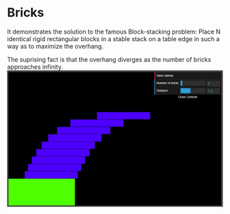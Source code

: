# Bricks

It demonstrates the solution to the famous Block-stacking problem:
Place N identical rigid rectangular blocks in a stable stack on a table edge in such a way as to maximize the overhang.

The suprising fact is that the overhang diverges as the number of bricks approaches infinity.
![Image](brick.jpg)
